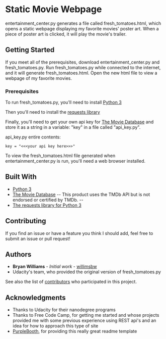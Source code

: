 # Static Movie Webpage

entertainment_center.py generates a file called fresh_tomatoes.html, which
opens a static webpage displaying my favorite movies' poster art. When a piece
of poster art is clicked, it will play the movie's trailer.

## Getting Started

If you meet all of the prerequisites, download entertainment_center.py and
fresh_tomatoes.py. Run fresh_tomatoes.py while connected to the internet, and
it will generate fresh_tomatoes.html. Open the new html file to view a webpage
of my favorite movies.

### Prerequisites

To run fresh_tomatoes.py, you'll need to install [Python 3](https://www.python.org/ftp/python/3.6.5/python-3.6.5.exe)

Then you'll need to install the [requests library](http://docs.python-requests.org/en/latest/user/install/#install)

Finally, you'll need to get your own api key for [The Movie Database](https://www.themoviedb.org/settings/api) and store it as a string in
a variable: "key" in a file called "api_key.py".

api_key.py entire contents:
```
key = "<<<your api key here>>>"
```

To view the fresh_tomatoes.html file generated when entertainment_center.py is run, you'll need a web browser installed.

## Built With

* [Python 3](https://docs.python.org/3/)
* [The Movie Database](https://www.themoviedb.org)
-- This product uses the TMDb API but is not endorsed or certified by TMDb. --
* [The requests library for Python 3](http://docs.python-requests.org/en/latest/user/quickstart/)


## Contributing

If you find an issue or have a feature you think I should add, feel free to submit an issue or pull request!

## Authors

* **Bryan Williams** - *Initial work* - [willimsbw](https://github.com/willimsbw)
* Udacity's team, who provided the original version of fresh_tomatoes.py

See also the list of [contributors](https://github.com/willimsbw/movie-website/graphs/contributors)
who participated in this project.

## Acknowledgments

* Thanks to Udacity for their nanodegree programs
* Thanks to Free Code Camp, for getting me started and whose projects provided me with some previous experience using REST api's and an idea for how to approach this type of site
* [PurpleBooth](https://gist.github.com/PurpleBooth/109311bb0361f32d87a2), for providing this really great readme template
